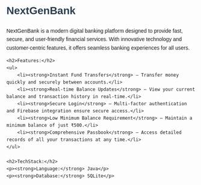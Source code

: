 <!DOCTYPE html>
<html lang="en">
<head>
    <meta charset="UTF-8">
    <meta name="viewport" content="width=device-width, initial-scale=1.0">
    <title>NextGenBank</title>
    <style>
        body {
            font-family: Arial, sans-serif;
            line-height: 1.6;
            margin: 20px;
        }
        h1 {
            color: #2c3e50;
        }
        h2 {
            color: #34495e;
        }
        ul {
            list-style-type: disc;
            margin-left: 20px;
        }
    </style>
</head>
<body>
    <h1>NextGenBank</h1>
    <p>NextGenBank is a modern digital banking platform designed to provide fast, secure, and user-friendly financial services. With innovative technology and customer-centric features, it offers seamless banking experiences for all users.</p>
    
    <h2>Features:</h2>
    <ul>
        <li><strong>Instant Fund Transfers</strong> – Transfer money quickly and securely between accounts.</li>
        <li><strong>Real-time Balance Updates</strong> – View your current balance and transaction history in real-time.</li>
        <li><strong>Secure Login</strong> – Multi-factor authentication and Firebase integration ensure secure access.</li>
        <li><strong>Low Minimum Balance Requirement</strong> – Maintain a minimum balance of just ₹500.</li>
        <li><strong>Comprehensive Passbook</strong> – Access detailed records of all your transactions at any time.</li>
    </ul>

    <h2>TechStack:</h2>
    <p><strong>Language:</strong> Java</p>
    <p><strong>Database:</strong> SQLite</p>
</body>
</html>
